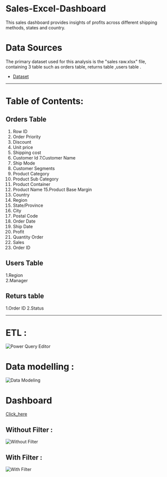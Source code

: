 # Sales-Excel-Dashboard
 This sales dashboard provides insights of profits across different shipping methods, states and country.
# Data Sources
 The primary dataset used for this analysis is the "sales raw.xlsx" file, containing 3 table such as orders table, returns table ,users table .
- <a href=https://github.com/gkarthik333/Sales-Excel-Dashboard/blob/main/Sales%20Raw%20data.xlsx>Dataset</a>

------------------------------------------
 
# Table of Contents:     
## Orders Table                      
 1. Row ID                            
 2. Order Priority                     
 3. Discount
4. Unit price
5. Shipping cost
6. Customer Id
7.Customer Name
8. Ship Mode
10. Customer Segments 
11. Product Category 
12. Product Sub Category
13. Product Container
14. Product Name
15.Product Base Margin
16. Country 
17. Region
18. State/Province
19. City
20. Postal Code
21. Order Date
22. Ship Date
23. Profit
24. Quantity Order
25. Sales
26. Order ID

## Users Table 
1.Region   
2.Manager

## Returs table
1.Order ID
2.Status

--------------------------------------

# ETL :
![Power Query Editor](https://github.com/user-attachments/assets/7f16be78-d94f-4253-8ff6-d8d2c5a7c559)

# Data modelling :
![Data Modeling](https://github.com/user-attachments/assets/1e1a37eb-21aa-4ab8-b60e-b4ba419c3dd5)

# Dashboard  
<a href=https://github.com/gkarthik333/Sales-Excel-Dashboard/blob/main/Sales%20Dashboard.xlsx>Click_here</a>


## Without Filter :
![Without Filter](https://github.com/user-attachments/assets/35001b6b-788b-4dc0-a08e-0f45ff2596ca)

## With Filter :
![With Filter](https://github.com/user-attachments/assets/02d3983d-dfdc-4a2a-abe4-50df4dc94c3f)
